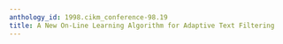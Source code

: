 ```yaml
---
anthology_id: 1998.cikm_conference-98.19
title: A New On-Line Learning Algorithm for Adaptive Text Filtering
---
```

